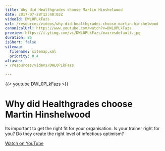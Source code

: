 ```yaml
---
title: Why did Healthgrades choose Martin Hinshelwood
date: 2017-07-28T12:40:03Z
videoId: DWL0PLkFazs
url: /resources/videos/why-did-healthgrades-choose-martin-hinshelwood
canonicalUrl: https://www.youtube.com/watch?v=DWL0PLkFazs
preview: https://i.ytimg.com/vi/DWL0PLkFazs/maxresdefault.jpg
duration: 85
isShort: false
sitemap:
  filename: sitemap.xml
  priority: 0.4
aliases:
- /resources/videos/DWL0PLkFazs

---
```



{{< youtube DWL0PLkFazs >}}

# Why did Healthgrades choose Martin Hinshelwood

Its important to get the right fit for your organisation. Is your trainer right for you? Do they create the right level of infectious optimism?

[Watch on YouTube](https://www.youtube.com/watch?v=DWL0PLkFazs)



